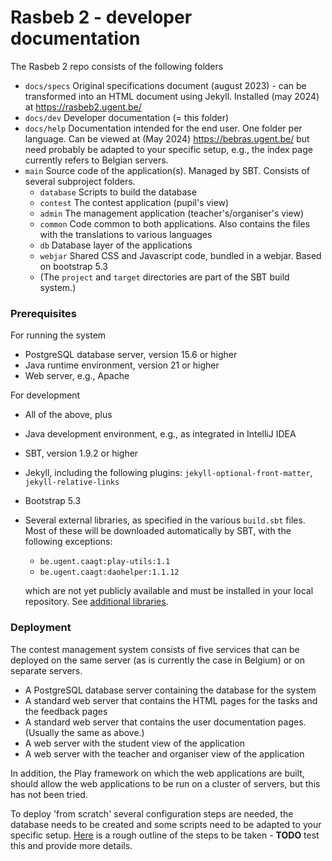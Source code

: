 Rasbeb 2 - developer documentation
===

The Rasbeb 2 repo consists of the following folders

* `docs/specs` Original specifications document (august 2023) - can be transformed into an
   HTML document using Jekyll. Installed (may 2024) at https://rasbeb2.ugent.be/
* `docs/dev` Developer documentation (= this folder)
* `docs/help` Documentation intended for the end user. One folder per language. Can be viewed at (May 2024)
  https://bebras.ugent.be/ but need probably be adapted to your specific setup, e.g., the index page
  currently refers to Belgian servers.
* `main` Source code of the application(s). Managed by SBT. Consists of several subproject folders.
  * `database` Scripts to build the database
  * `contest` The contest application (pupil's view)
  * `admin` The management application (teacher's/organiser's view)
  * `common` Code common to both applications. Also contains the files with the translations
    to various languages
  * `db` Database layer of the applications
  * `webjar` Shared CSS and Javascript code, bundled in a webjar. Based on bootstrap 5.3
  * (The `project` and `target` directories are part of the SBT build system.)

### Prerequisites

For running the system
* PostgreSQL database server, version 15.6 or higher
* Java runtime environment, version 21 or higher
* Web server, e.g., Apache

For development
* All of the above, plus
* Java development environment, e.g., as integrated in IntelliJ IDEA
* SBT, version 1.9.2 or higher
* Jekyll, including the following plugins: `jekyll-optional-front-matter`, `jekyll-relative-links`
* Bootstrap 5.3
* Several external libraries, as specified in the various `build.sbt` files. Most of these will
  be downloaded automatically by SBT, with the following exceptions:
  * `be.ugent.caagt:play-utils:1.1`
  * `be.ugent.caagt:daohelper:1.1.12`
  
  which are not yet publicly available and must be installed in your local repository. See
  [additional libraries](caagt-libraries.md).

### Deployment

The contest management system consists of five services that can be deployed on the same server
(as is currently the case in Belgium) or on separate servers. 
* A PostgreSQL database server containing the database for the system
* A standard web server that contains the HTML pages for the tasks and the feedback pages
* A standard web server that contains the user documentation pages. (Usually the same as above.)
* A web server with the student view of the application
* A web server with the teacher and organiser view of the application

In addition, the Play framework on which the web applications are built, should allow the
web applications to be run on a cluster of servers, but this has not been tried.

To deploy 'from scratch' several configuration steps are needed, the database needs to be created and some scripts need to
be adapted to your specific setup. [Here](deploy.md) is a rough outline of the steps to be taken - **TODO** test this and provide more details.